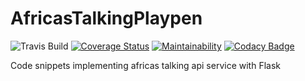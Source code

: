 # AfricasTalkingPlaypen

![Travis Build](https://travis-ci.com/Davidodari/AfricasTalkingPlaypen.svg?branch=master)
[![Coverage Status](https://coveralls.io/repos/github/Davidodari/AfricasTalkingPlaypen/badge.svg?branch=master)](https://coveralls.io/github/Davidodari/AfricasTalkingPlaypen?branch=master)
[![Maintainability](https://api.codeclimate.com/v1/badges/32fe6bb5f396eeaf4e16/maintainability)](https://codeclimate.com/github/Davidodari/AfricasTalkingPlaypen/maintainability)
[![Codacy Badge](https://api.codacy.com/project/badge/Grade/fa97747eaa2843999246f90b276afdc3)](https://www.codacy.com/app/Davidodari/AfricasTalkingPlaypen?utm_source=github.com&amp;utm_medium=referral&amp;utm_content=Davidodari/AfricasTalkingPlaypen&amp;utm_campaign=Badge_Grade)

Code snippets implementing africas talking api service with Flask
